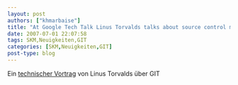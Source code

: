 ```yaml
---
layout: post
authors: ["khmarbaise"]
title: "At Google Tech Talk Linus Torvalds talks about source control management and Git in particular."
date: 2007-07-01 22:07:58
tags: SKM,Neuigkeiten,GIT
categories: [SKM,Neuigkeiten,GIT]
post-type: blog
---
```

Ein <a href="http://codicesoftware.blogspot.com/2007/05/linus-torvalds-on-git-and-scm.html">technischer Vortrag</a> von Linus Torvalds über GIT

